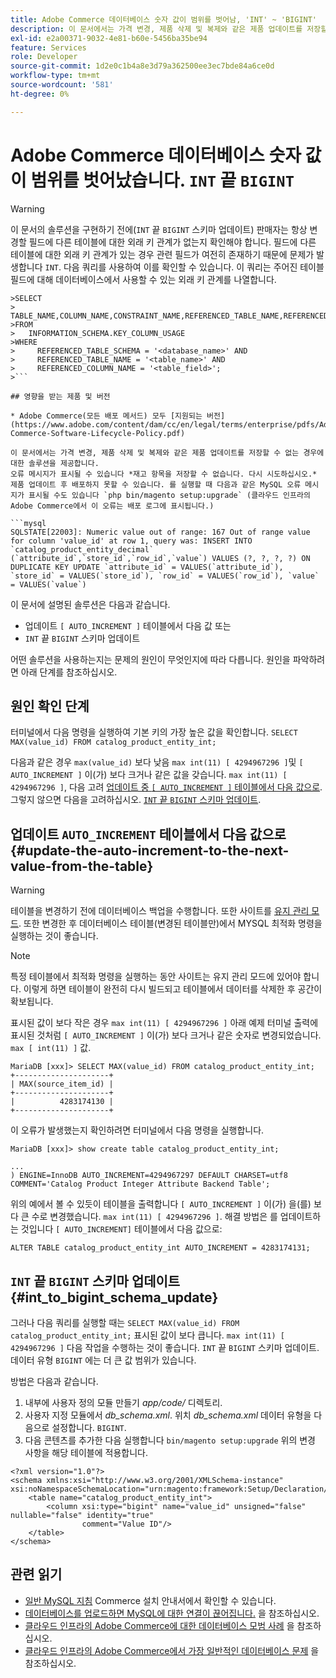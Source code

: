 ```yaml
---
title: Adobe Commerce 데이터베이스 숫자 값이 범위를 벗어남, 'INT' ~ 'BIGINT'
description: 이 문서에서는 가격 변경, 제품 삭제 및 복제와 같은 제품 업데이트를 저장할 수 없는 경우에 대한 솔루션을 제공합니다.
exl-id: e2a00371-9032-4e81-b60e-5456ba35be94
feature: Services
role: Developer
source-git-commit: 1d2e0c1b4a8e3d79a362500ee3ec7bde84a6ce0d
workflow-type: tm+mt
source-wordcount: '581'
ht-degree: 0%

---
```


# Adobe Commerce 데이터베이스 숫자 값이 범위를 벗어났습니다. `INT` 끝 `BIGINT`

>[!WARNING]
>
>이 문서의 솔루션을 구현하기 전에(`INT` 끝 `BIGINT` 스키마 업데이트) 판매자는 항상 변경할 필드에 다른 테이블에 대한 외래 키 관계가 없는지 확인해야 합니다. 필드에 다른 테이블에 대한 외래 키 관계가 있는 경우 관련 필드가 여전히 존재하기 때문에 문제가 발생합니다 `INT`. 다음 쿼리를 사용하여 이를 확인할 수 있습니다. 이 쿼리는 주어진 테이블 필드에 대해 데이터베이스에서 사용할 수 있는 외래 키 관계를 나열합니다.
>
```mysql
>SELECT 
>     TABLE_NAME,COLUMN_NAME,CONSTRAINT_NAME,REFERENCED_TABLE_NAME,REFERENCED_COLUMN_NAME
>FROM
>   INFORMATION_SCHEMA.KEY_COLUMN_USAGE
>WHERE
>     REFERENCED_TABLE_SCHEMA = '<database_name>' AND
>     REFERENCED_TABLE_NAME = '<table_name>' AND
>     REFERENCED_COLUMN_NAME = '<table_field>';
>```

## 영향을 받는 제품 및 버전

* Adobe Commerce(모든 배포 메서드) 모두 [지원되는 버전](https://www.adobe.com/content/dam/cc/en/legal/terms/enterprise/pdfs/Adobe-Commerce-Software-Lifecycle-Policy.pdf)

이 문서에서는 가격 변경, 제품 삭제 및 복제와 같은 제품 업데이트를 저장할 수 없는 경우에 대한 솔루션을 제공합니다.
오류 메시지가 표시될 수 있습니다 *재고 항목을 저장할 수 없습니다. 다시 시도하십시오.* 제품 업데이트 후 배포하지 못할 수 있습니다. 를 실행할 때 다음과 같은 MySQL 오류 메시지가 표시될 수도 있습니다 `php bin/magento setup:upgrade` (클라우드 인프라의 Adobe Commerce에서 이 오류는 배포 로그에 표시됩니다.)

```mysql
SQLSTATE[22003]: Numeric value out of range: 167 Out of range value for column 'value_id' at row 1, query was: INSERT INTO `catalog_product_entity_decimal` (`attribute_id`,`store_id`,`row_id`,`value`) VALUES (?, ?, ?, ?) ON DUPLICATE KEY UPDATE `attribute_id` = VALUES(`attribute_id`), `store_id` = VALUES(`store_id`), `row_id` = VALUES(`row_id`), `value` = VALUES(`value`)
```

이 문서에 설명된 솔루션은 다음과 같습니다.
* 업데이트 `[ AUTO_INCREMENT ]` 테이블에서 다음 값 또는
* `INT` 끝 `BIGINT` 스키마 업데이트

어떤 솔루션을 사용하는지는 문제의 원인이 무엇인지에 따라 다릅니다. 원인을 파악하려면 아래 단계를 참조하십시오.

## 원인 확인 단계


터미널에서 다음 명령을 실행하여 기본 키의 가장 높은 값을 확인합니다. `SELECT MAX(value_id) FROM catalog_product_entity_int;`

다음과 같은 경우 `max(value_id)` 보다 낮음 `max int(11) [ 4294967296 ]`및 `[ AUTO_INCREMENT ]` 이(가) 보다 크거나 같은 값을 갖습니다. `max int(11) [ 4294967296 ]`, 다음 고려 [업데이트 중 `[ AUTO_INCREMENT ]` 테이블에서 다음 값으로](#update-the-auto-increment-to-the-next-value-from-the-table). 그렇지 않으면 다음을 고려하십시오. [`INT` 끝 `BIGINT` 스키마 업데이트](#int_to_bigint_schema_update).

## 업데이트 `AUTO_INCREMENT` 테이블에서 다음 값으로 {#update-the-auto-increment-to-the-next-value-from-the-table}

>[!WARNING]
>
>테이블을 변경하기 전에 데이터베이스 백업을 수행합니다. 또한 사이트를 [유지 관리 모드](https://experienceleague.adobe.com/docs/commerce-operations/configuration-guide/setup/application-modes.html#maintenance-mode). 또한 변경한 후 데이터베이스 테이블(변경된 테이블만)에서 MYSQL 최적화 명령을 실행하는 것이 좋습니다.

>[!NOTE]
>
>특정 테이블에서 최적화 명령을 실행하는 동안 사이트는 유지 관리 모드에 있어야 합니다. 이렇게 하면 테이블이 완전히 다시 빌드되고 테이블에서 데이터를 삭제한 후 공간이 확보됩니다.

표시된 값이 보다 작은 경우 `max int(11) [ 4294967296 ]` 아래 예제 터미널 출력에 표시된 것처럼 `[ AUTO_INCREMENT ]` 이(가) 보다 크거나 같은 숫자로 변경되었습니다. `max [ int(11) ]` 값.

```mariadb
MariaDB [xxx]> SELECT MAX(value_id) FROM catalog_product_entity_int;
+---------------------+
| MAX(source_item_id) |
+---------------------+
|          4283174130 |
+---------------------+
```

이 오류가 발생했는지 확인하려면 터미널에서 다음 명령을 실행합니다.

```
MariaDB [xxx]> show create table catalog_product_entity_int;

...
) ENGINE=InnoDB AUTO_INCREMENT=4294967297 DEFAULT CHARSET=utf8 COMMENT='Catalog Product Integer Attribute Backend Table';
```

위의 예에서 볼 수 있듯이 테이블을 출력합니다 `[ AUTO_INCREMENT ]` 이(가) 을(를) 보다 큰 수로 변경했습니다. `max int(11) [ 4294967296 ]`. 해결 방법은 를 업데이트하는 것입니다 `[ AUTO_INCREMENT]` 테이블에서 다음 값으로:

```
ALTER TABLE catalog_product_entity_int AUTO_INCREMENT = 4283174131;
```

## `INT` 끝 `BIGINT` 스키마 업데이트 {#int_to_bigint_schema_update}

그러나 다음 쿼리를 실행할 때는 `SELECT MAX(value_id) FROM catalog_product_entity_int;` 표시된 값이 보다 큽니다. `max int(11) [ 4294967296 ]`  다음 작업을 수행하는 것이 좋습니다. `INT` 끝 `BIGINT` 스키마 업데이트. 데이터 유형 `BIGINT` 에는 더 큰 값 범위가 있습니다.

방법은 다음과 같습니다.

1. 내부에 사용자 정의 모듈 만들기 *app/code/* 디렉토리.
1. 사용자 지정 모듈에서 *db_schema.xml*. 위치 *db_schema.xml* 데이터 유형을 다음으로 설정합니다. `BIGINT`.
1. 다음 콘텐츠를 추가한 다음 실행합니다 `bin/magento setup:upgrade` 위의 변경 사항을 해당 테이블에 적용합니다.

```
<?xml version="1.0"?>
<schema xmlns:xsi="http://www.w3.org/2001/XMLSchema-instance" xsi:noNamespaceSchemaLocation="urn:magento:framework:Setup/Declaration/Schema/etc/schema.xsd">
    <table name="catalog_product_entity_int">
        <column xsi:type="bigint" name="value_id" unsigned="false" nullable="false" identity="true"
                comment="Value ID"/>
    </table>
</schema>
```


## 관련 읽기

* [일반 MySQL 지침](https://experienceleague.adobe.com/docs/commerce-operations/installation-guide/prerequisites/database-server/mysql.html) Commerce 설치 안내서에서 확인할 수 있습니다.
* [데이터베이스를 업로드하면 MySQL에 대한 연결이 끊어집니다.](https://experienceleague.adobe.com/docs/commerce-knowledge-base/kb/troubleshooting/database/database-upload-loses-connection-to-mysql.html) 을 참조하십시오.
* [클라우드 인프라의 Adobe Commerce에 대한 데이터베이스 모범 사례](https://experienceleague.adobe.com/docs/commerce-knowledge-base/kb/best-practices/database/database-best-practices-for-magento-commerce-cloud.html) 을 참조하십시오.
* [클라우드 인프라의 Adobe Commerce에서 가장 일반적인 데이터베이스 문제](https://experienceleague.adobe.com/docs/commerce-knowledge-base/kb/best-practices/database/most-common-database-issues-in-magento-commerce-cloud.html) 을 참조하십시오.
